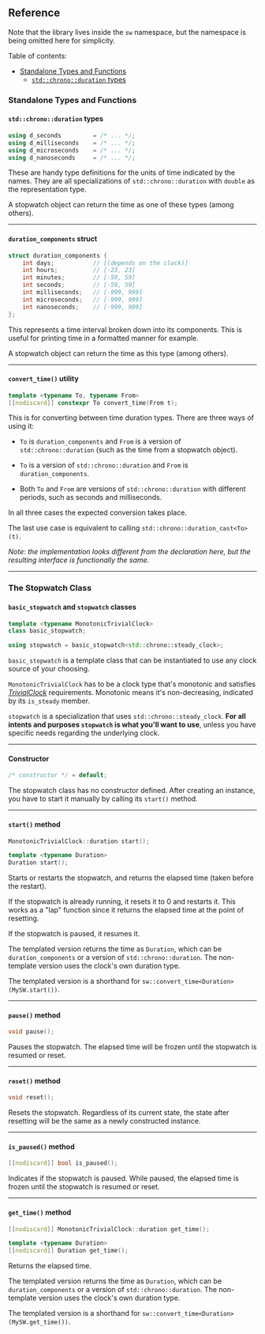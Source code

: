 ## Reference


Note that the library lives inside the `sw` namespace, but the namespace is being omitted here for simplicity.

Table of contents:
  * [Standalone Types and Functions](#standalone-types-and-functions)
    * [`std::chrono::duration` types](#stdchronoduration-types)

### Standalone Types and Functions

#### `std::chrono::duration` types
```cpp
using d_seconds         = /* ... */;
using d_milliseconds    = /* ... */;
using d_microseconds    = /* ... */;
using d_nanoseconds     = /* ... */;
```
These are handy type definitions for the units of time indicated by the names. They are all specializations of `std::chrono::duration` with `double` as the representation type.

A stopwatch object can return the time as one of these types (among others).
___

#### `duration_components` struct
```cpp
struct duration_components {
    int days;           // [(depends on the clock)]
    int hours;          // [-23, 23]
    int minutes;        // [-59, 59]
    int seconds;        // [-59, 59]
    int milliseconds;   // [-999, 999]
    int microseconds;   // [-999, 999]
    int nanoseconds;    // [-999, 999]
};
```
This represents a time interval broken down into its components. This is useful for printing time in a formatted manner for example.

A stopwatch object can return the time as this type (among others).
___

#### `convert_time()` utility
```cpp
template <typename To, typename From>
[[nodiscard]] constexpr To convert_time(From t);
```
This is for converting between time duration types. There are three ways of using it:

 * `To` is `duration_components` and `From` is a version of `std::chrono::duration` (such as the time from a stopwatch object).

 * `To` is a version of `std::chrono::duration` and `From` is `duration_components`.

 * Both `To` and `From` are versions of `std::chrono::duration` with different periods, such as seconds and milliseconds.

In all three cases the expected conversion takes place.

The last use case is equivalent to calling `std::chrono::duration_cast<To>(t)`.

*Note: the implementation looks different from the declaration here, but the resulting interface is functionally the same.*
___


### The Stopwatch Class

#### `basic_stopwatch` and `stopwatch` classes
```cpp
template <typename MonotonicTrivialClock>
class basic_stopwatch;

using stopwatch = basic_stopwatch<std::chrono::steady_clock>;
```
`basic_stopwatch` is a template class that can be instantiated to use any clock source of your choosing.

`MonotonicTrivialClock` has to be a clock type that's monotonic and satisfies [*TrivialClock*](https://en.cppreference.com/w/cpp/named_req/TrivialClock) requirements. Monotonic means it's non-decreasing, indicated by its `is_steady` member.

`stopwatch` is a specialization that uses `std::chrono::steady_clock`. **For all intents and purposes `stopwatch` is what you'll want to use**, unless you have specific needs regarding the underlying clock.
___

#### Constructor
```cpp
/* constructor */ = default;
```
The stopwatch class has no constructor defined. After creating an instance, you have to start it manually by calling its `start()` method.
___

#### `start()` method
```cpp
MonotonicTrivialClock::duration start();

template <typename Duration>
Duration start();
```
Starts or restarts the stopwatch, and returns the elapsed time (taken before the restart).

If the stopwatch is already running, it resets it to 0 and restarts it. This works as a "lap" function since it returns the elapsed time at the point of resetting.

If the stopwatch is paused, it resumes it.

The templated version returns the time as `Duration`, which can be `duration_components` or a version of `std::chrono::duration`. The non-template version uses the clock's own duration type.

The templated version is a shorthand for `sw::convert_time<Duration>(MySW.start())`.
___

#### `pause()` method
```cpp
void pause();
```
Pauses the stopwatch. The elapsed time will be frozen until the stopwatch is resumed or reset.
___

#### `reset()` method
```cpp
void reset();
```
Resets the stopwatch. Regardless of its current state, the state after resetting will be the same as a newly constructed instance.
___

#### `is_paused()` method
```cpp
[[nodiscard]] bool is_paused();
```
Indicates if the stopwatch is paused. While paused, the elapsed time is frozen until the stopwatch is resumed or reset.
___

#### `get_time()` method
```cpp
[[nodiscard]] MonotonicTrivialClock::duration get_time();

template <typename Duration>
[[nodiscard]] Duration get_time();
```
Returns the elapsed time.

The templated version returns the time as `Duration`, which can be `duration_components` or a version of `std::chrono::duration`. The non-template version uses the clock's own duration type.

The templated version is a shorthand for `sw::convert_time<Duration>(MySW.get_time())`.